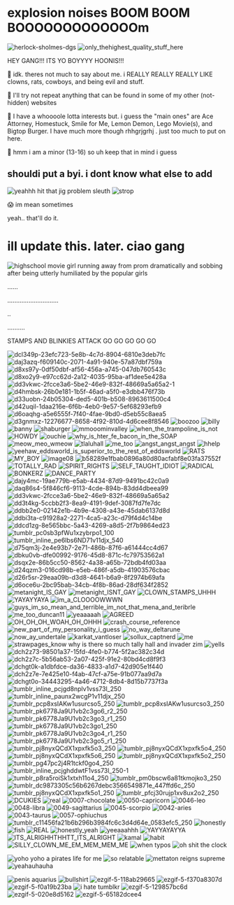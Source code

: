 <h1> explosion noises BOOM BOOM BOOOOOOOOOOOOOm </h1>


![herlock-sholmes-dgs](https://github.com/CHECKOUTTHISCLOWNNOSE/CHECKOUTTHISCLOWNNOSE/assets/124318937/8d0d7cd2-a2f6-4368-a4b4-42944967315e) ![only_thehighest_quality_stuff_here](https://github.com/CHECKOUTTHISCLOWNNOSE/CHECKOUTTHISCLOWNNOSE/assets/124318937/dca0d6b0-7144-420a-82e7-8cac44087aec)

<p> HEY GANG!!! ITS YO BOYYYY HOONIS!!! </p>

<p>  🤡  idk. theres not much to say about me. i REALLY REALLY REALLY LIKE clowns, rats, cowboys, and being evil and stuff. </p>

<p>  🤡  I'll try not repeat anything that can be found in some of my other (not-hidden) websites </p>

<p>  🤡  I have a whoooole lotta interests but. i guess the "main ones" are Ace Attorney, Homestuck, Smile for Me, Lemon Demon, Lego Movie(s), and Bigtop Burger. I have much more though rhhgrjgrhj . just too much to put on here. </p>

<p>  🤡  hmm i am a minor (13-16) so uh keep that in mind i guess </p>

<h2> shouldi put a byi. i dont know what else to add</h2>

![yeahhh hit that jig problem sleuth](https://github.com/CHECKOUTTHISCLOWNNOSE/CHECKOUTTHISCLOWNNOSE/assets/124318937/de83660f-5bd2-4879-97c7-73ce98258217) 
![strop](https://github.com/CHECKOUTTHISCLOWNNOSE/CHECKOUTTHISCLOWNNOSE/assets/124318937/c2d55a03-29ab-480c-960b-261eaea1c5f5)




<p>  😱 im mean sometimes</p>

<p> yeah.. that'll do it. </p>

<h1> ill update this. later. ciao gang </h1>

![highschool movie girl running away from prom dramatically and sobbing after being utterly humiliated by the popular girls](https://github.com/CHECKOUTTHISCLOWNNOSE/CHECKOUTTHISCLOWNNOSE/assets/124318937/8e626b82-9613-4dca-9202-567c2abfbeed)

......

.............................

..

..........

STAMPS AND BLINKIES ATTACK GO GO GO GO GO

![dcl349p-23efc723-5e8b-4c7d-8904-6810e3deb7fc](https://github.com/CHECKOUTTHISCLOWNNOSE/CHECKOUTTHISCLOWNNOSE/assets/124318937/88a75863-69ee-4803-a4a8-f7e0089d8287) ![daj3azq-f609140c-2071-4a91-940e-57a87dbf759a](https://github.com/CHECKOUTTHISCLOWNNOSE/CHECKOUTTHISCLOWNNOSE/assets/124318937/d461c493-bfbb-49e2-a0d9-c69ae56fe41b) 
![d8xs97y-0df50dbf-af56-456a-a745-047db760543c](https://github.com/CHECKOUTTHISCLOWNNOSE/CHECKOUTTHISCLOWNNOSE/assets/124318937/75b72ab6-d2d1-406f-85b6-805ac9acd8b0)
![d8xo2y9-e97cc62d-2a12-4035-95ba-af1dee5e428a](https://github.com/CHECKOUTTHISCLOWNNOSE/CHECKOUTTHISCLOWNNOSE/assets/124318937/582b79c0-8fbd-45a1-8ef5-0f688846b36c)
![dd3vkwc-2fcce3a6-5be2-46e9-832f-48669a5a65a2-1](https://github.com/CHECKOUTTHISCLOWNNOSE/CHECKOUTTHISCLOWNNOSE/assets/124318937/4d3696cb-b8eb-45aa-a15d-b7821b5e85fb)
![d4hmbsk-26b0e181-1b5f-46ad-a5f0-e3dbb476f73b](https://github.com/CHECKOUTTHISCLOWNNOSE/CHECKOUTTHISCLOWNNOSE/assets/124318937/439e8046-39c6-4540-85af-dd6b58b3a448)
![d33uobn-24b05304-ded5-401b-b508-8963611500c4](https://github.com/CHECKOUTTHISCLOWNNOSE/CHECKOUTTHISCLOWNNOSE/assets/124318937/5766bc74-897f-4875-99c9-1d0d587d3ab9)
![d42uqil-1daa216e-6f6b-4eb0-9e57-5ef68293efb9](https://github.com/CHECKOUTTHISCLOWNNOSE/CHECKOUTTHISCLOWNNOSE/assets/124318937/1b5a4f57-1fc0-4d6c-a44e-8812da446aa9)
![d6oaqhg-a5e6555f-7f40-4fae-9bd0-d5eb55c8aea5](https://github.com/CHECKOUTTHISCLOWNNOSE/CHECKOUTTHISCLOWNNOSE/assets/124318937/ed80f906-c34f-4dc6-ba1c-7a3292fb2f61)
![d3gnmxz-12276677-8658-4f92-810d-4d6cee8f8546](https://github.com/CHECKOUTTHISCLOWNNOSE/CHECKOUTTHISCLOWNNOSE/assets/124318937/3f318877-8e8f-4984-b8c5-f3b95da3bfc7)
![boozoo](https://github.com/CHECKOUTTHISCLOWNNOSE/CHECKOUTTHISCLOWNNOSE/assets/124318937/e86d405a-1a65-446c-a79f-1ea448035f9e)
![billy](https://github.com/CHECKOUTTHISCLOWNNOSE/CHECKOUTTHISCLOWNNOSE/assets/124318937/bbf14197-4c5a-4eeb-ad84-6ea79a96c7f6)
![banny](https://github.com/CHECKOUTTHISCLOWNNOSE/CHECKOUTTHISCLOWNNOSE/assets/124318937/f4b536f0-d34c-48bd-bfcb-cb25011a2c3e)
![shaburger](https://github.com/CHECKOUTTHISCLOWNNOSE/CHECKOUTTHISCLOWNNOSE/assets/124318937/a078f496-d0b0-4dd0-9bcd-9fcf72dce555)
![mmooominvalley](https://github.com/CHECKOUTTHISCLOWNNOSE/CHECKOUTTHISCLOWNNOSE/assets/124318937/86c5ecbd-bca3-47ce-9e68-a8949b9e9f26)
![when_the_trampoline_is_not](https://github.com/CHECKOUTTHISCLOWNNOSE/CHECKOUTTHISCLOWNNOSE/assets/124318937/074a9815-2d45-4dca-a7ea-0f31a6da1142)
![HOWDY](https://github.com/CHECKOUTTHISCLOWNNOSE/CHECKOUTTHISCLOWNNOSE/assets/124318937/d18d93ef-8cde-458b-93d8-e69288e105e2)
![ouchie](https://github.com/CHECKOUTTHISCLOWNNOSE/CHECKOUTTHISCLOWNNOSE/assets/124318937/b232837c-d6b2-42c4-a7bc-7f8d0bbaf450)
![why_is_hter_fe_bacon_in_the_SOAP](https://github.com/CHECKOUTTHISCLOWNNOSE/CHECKOUTTHISCLOWNNOSE/assets/124318937/12a1fb93-9eed-4a34-b9ab-5ac98955db19)
![meow_meo_wmeow](https://github.com/CHECKOUTTHISCLOWNNOSE/CHECKOUTTHISCLOWNNOSE/assets/124318937/69b78060-e57c-4306-aa41-6653a4d57825)
![tlaluhall](https://github.com/CHECKOUTTHISCLOWNNOSE/CHECKOUTTHISCLOWNNOSE/assets/124318937/f5392827-059b-4714-be3d-edab554169ea)
![me_too](https://github.com/CHECKOUTTHISCLOWNNOSE/CHECKOUTTHISCLOWNNOSE/assets/124318937/4d1c5580-74d1-407b-9772-dcd913b862a4)
![angst_angst_angst](https://github.com/CHECKOUTTHISCLOWNNOSE/CHECKOUTTHISCLOWNNOSE/assets/124318937/09328aee-7f04-4330-97c4-18ac3f6a8305)
![hhelp](https://github.com/CHECKOUTTHISCLOWNNOSE/CHECKOUTTHISCLOWNNOSE/assets/124318937/aa8a166a-7142-46f1-8f3c-17060eae6d1b)
![yeehaw_eddsworld_is_superior_to_the_rest_of_eddsworld](https://github.com/CHECKOUTTHISCLOWNNOSE/CHECKOUTTHISCLOWNNOSE/assets/124318937/9e910883-d595-47b0-9301-3ec0b53116d2)
![RATS](https://github.com/CHECKOUTTHISCLOWNNOSE/CHECKOUTTHISCLOWNNOSE/assets/124318937/4cc504f1-76d2-4ab3-b122-aa11fc21f613)
![MY_BOY](https://github.com/CHECKOUTTHISCLOWNNOSE/CHECKOUTTHISCLOWNNOSE/assets/124318937/5415d9a5-e04a-41fa-85f6-57a957d968de)
![image08](https://github.com/CHECKOUTTHISCLOWNNOSE/CHECKOUTTHISCLOWNNOSE/assets/124318937/653d1524-ef18-4cb2-ac47-bc5f3499022b)
![b58289e1fbab0896a80d80acfabf8e03fa37552f](https://github.com/CHECKOUTTHISCLOWNNOSE/CHECKOUTTHISCLOWNNOSE/assets/124318937/9c44e7a9-cc82-4174-b943-74d6a0260c73)
![TOTALLY_RAD](https://github.com/CHECKOUTTHISCLOWNNOSE/CHECKOUTTHISCLOWNNOSE/assets/124318937/e131046e-32b5-4631-999b-ff0f172b3939)
![SPIRIT_RIGHTS](https://github.com/CHECKOUTTHISCLOWNNOSE/CHECKOUTTHISCLOWNNOSE/assets/124318937/eaad74d0-091e-482e-b6a7-e0bd8ef5e5d2)
![SELF_TAUGHT_IDIOT](https://github.com/CHECKOUTTHISCLOWNNOSE/CHECKOUTTHISCLOWNNOSE/assets/124318937/49e1df19-f810-43f8-bd7a-6030e6112b73)
![RADICAL](https://github.com/CHECKOUTTHISCLOWNNOSE/CHECKOUTTHISCLOWNNOSE/assets/124318937/c57144f9-9b97-4c4e-bc9e-ead972e5e787)
![BONKERZ](https://github.com/CHECKOUTTHISCLOWNNOSE/CHECKOUTTHISCLOWNNOSE/assets/124318937/f70e0cc0-19d2-4f62-813d-113363d5ceba)
![DANCE_PARTY](https://github.com/CHECKOUTTHISCLOWNNOSE/CHECKOUTTHISCLOWNNOSE/assets/124318937/30b4eb8f-dd9f-4d06-9446-d041c8a6f410)
![dajy4mc-19ae779b-e5ab-4434-87d9-9491bc42c0a9](https://github.com/CHECKOUTTHISCLOWNNOSE/CHECKOUTTHISCLOWNNOSE/assets/124318937/73559d96-5129-420f-9ea0-93a138640ba5)
![daq86s4-5f846cf6-9113-4cde-894b-83dd4dbeea99](https://github.com/CHECKOUTTHISCLOWNNOSE/CHECKOUTTHISCLOWNNOSE/assets/124318937/4144ffdb-2449-4b8e-b8ce-66e289cd2419)
![dd3vkwc-2fcce3a6-5be2-46e9-832f-48669a5a65a2](https://github.com/CHECKOUTTHISCLOWNNOSE/CHECKOUTTHISCLOWNNOSE/assets/124318937/1782950f-c38b-48cf-ba68-8a8f5d72c9c5)
![dd3t4kg-5ccbb2f3-8ea9-4191-9def-3087fd7fe7dc](https://github.com/CHECKOUTTHISCLOWNNOSE/CHECKOUTTHISCLOWNNOSE/assets/124318937/3b855f9a-ca73-4dc0-8ad7-6ff514e13bc1)
![ddbb2e0-02142e1b-4b9e-4308-a43e-45dab6137d8d](https://github.com/CHECKOUTTHISCLOWNNOSE/CHECKOUTTHISCLOWNNOSE/assets/124318937/fdfba1d2-e0bb-4e05-8d32-374f2b61c680)
![ddbi3ta-c91928a2-2271-4ca5-a23c-d79f4d4c14be](https://github.com/CHECKOUTTHISCLOWNNOSE/CHECKOUTTHISCLOWNNOSE/assets/124318937/2df0cf45-93fe-4792-9191-f8ae4c07f01d)
![ddcd1zg-8e565bbc-5a43-4269-a8d5-2f7b9864ed23](https://github.com/CHECKOUTTHISCLOWNNOSE/CHECKOUTTHISCLOWNNOSE/assets/124318937/a56d01c7-f896-4bbe-9d3d-e07566a8e874)
![tumblr_pc0sb3pfWu1xzybrpo1_100](https://github.com/CHECKOUTTHISCLOWNNOSE/CHECKOUTTHISCLOWNNOSE/assets/124318937/d6cd4bfd-bc84-4c05-a918-bb81dbdeacef)
![tumblr_inline_pe6lbs6ND71v11djx_540](https://github.com/CHECKOUTTHISCLOWNNOSE/CHECKOUTTHISCLOWNNOSE/assets/124318937/b56920b2-7160-4510-9211-082b4ede0d99)
![d75qm3j-2e4e93b7-2e71-486b-87f6-a61444cc4d67](https://github.com/CHECKOUTTHISCLOWNNOSE/CHECKOUTTHISCLOWNNOSE/assets/124318937/beb6ae9a-70e8-4738-91e6-35633843a5dc)
![dbku0vb-dfe00992-9176-45d8-871c-fc79753562a1](https://github.com/CHECKOUTTHISCLOWNNOSE/CHECKOUTTHISCLOWNNOSE/assets/124318937/ddeb38cc-eeb0-4751-b818-0b80ee200a49)
![dsqx2e-86b5cc50-8562-4a38-a65b-72bdb4fd03aa](https://github.com/CHECKOUTTHISCLOWNNOSE/CHECKOUTTHISCLOWNNOSE/assets/124318937/180afef4-9e32-4429-b148-cd3cbef5e7ef)
![d24qzm3-016cd98b-e5eb-486f-a5db-41903576cbac](https://github.com/CHECKOUTTHISCLOWNNOSE/CHECKOUTTHISCLOWNNOSE/assets/124318937/3b1131e8-4f75-4b85-a381-f77ed436d57e)
![d26r5sr-29eaa09b-d3d8-4641-b6a9-8f2974b69afa](https://github.com/CHECKOUTTHISCLOWNNOSE/CHECKOUTTHISCLOWNNOSE/assets/124318937/c269cc7a-73f5-40be-9059-3ff5defcda48)
![d6oce6u-2bc95bab-34cb-4f8b-86ad-28df634f2852](https://github.com/CHECKOUTTHISCLOWNNOSE/CHECKOUTTHISCLOWNNOSE/assets/124318937/f09daf81-d0d5-4ade-bed6-73936cbbe972)
![metanight_IS_GAY](https://github.com/CHECKOUTTHISCLOWNNOSE/CHECKOUTTHISCLOWNNOSE/assets/124318937/a14e6d6a-3d50-4d11-a093-3a1d8d8afee1)
![metanight_ISNT_GAY](https://github.com/CHECKOUTTHISCLOWNNOSE/CHECKOUTTHISCLOWNNOSE/assets/124318937/4dc9edf0-1dae-424d-95a5-011bece31f10)
![CLOWN_STAMPS_UHHH](https://github.com/CHECKOUTTHISCLOWNNOSE/CHECKOUTTHISCLOWNNOSE/assets/124318937/72f3cee7-e895-4e89-8588-c172f293576e)
![YAYAYYAYA](https://github.com/CHECKOUTTHISCLOWNNOSE/CHECKOUTTHISCLOWNNOSE/assets/124318937/5170212b-3474-4dd1-a82b-1c852c04d843)
![im_a_CLOOOOWWWN](https://github.com/CHECKOUTTHISCLOWNNOSE/CHECKOUTTHISCLOWNNOSE/assets/124318937/39afee55-2163-4d2c-b30d-6fc527a088fc)
![guys_im_so_mean_and_terrible_im_not_that_mena_and_teribrle](https://github.com/CHECKOUTTHISCLOWNNOSE/CHECKOUTTHISCLOWNNOSE/assets/124318937/0742a5ea-6a68-45e6-88db-6f3b333df5d3)
![me_too_duncan11](https://github.com/CHECKOUTTHISCLOWNNOSE/CHECKOUTTHISCLOWNNOSE/assets/124318937/561f0df2-51ff-4556-88a0-c0ad05533792)
![yeaaaaah](https://github.com/CHECKOUTTHISCLOWNNOSE/CHECKOUTTHISCLOWNNOSE/assets/124318937/5e8ec6e5-7e8d-4b68-a5e7-a7ea34a99a1d)
![AGREED](https://github.com/CHECKOUTTHISCLOWNNOSE/CHECKOUTTHISCLOWNNOSE/assets/124318937/6cd7b665-3601-44a3-9ce3-c6019230a9fb)
![OH_OH_OH_WOAH_OH_OHHH](https://github.com/CHECKOUTTHISCLOWNNOSE/CHECKOUTTHISCLOWNNOSE/assets/124318937/8d6219c8-e175-47c9-8e15-a6cdcac74c6d)
![crash_course_reference](https://github.com/CHECKOUTTHISCLOWNNOSE/CHECKOUTTHISCLOWNNOSE/assets/124318937/03286465-4bc9-4949-80cc-bdee4cfed21c)
![new_part_of_my_personality_i_guess](https://github.com/CHECKOUTTHISCLOWNNOSE/CHECKOUTTHISCLOWNNOSE/assets/124318937/843dc543-8322-46ee-b57d-29b0a918e1ab)
![no_way_deltarune](https://github.com/CHECKOUTTHISCLOWNNOSE/CHECKOUTTHISCLOWNNOSE/assets/124318937/ac43ceae-6158-4f11-964d-912e52c3c785)
![now_ay_undertale](https://github.com/CHECKOUTTHISCLOWNNOSE/CHECKOUTTHISCLOWNNOSE/assets/124318937/a984328a-dfa9-4b66-9773-cce9f27051c6)
![karkat_vantloser](https://github.com/CHECKOUTTHISCLOWNNOSE/CHECKOUTTHISCLOWNNOSE/assets/124318937/164c894b-bdc1-4bed-99ab-e7ced13f9c5a)
![sollux_captnerd](https://github.com/CHECKOUTTHISCLOWNNOSE/CHECKOUTTHISCLOWNNOSE/assets/124318937/aa82b27a-3bd8-4c1b-a99b-04f9c7e97f73)
![me](https://github.com/CHECKOUTTHISCLOWNNOSE/CHECKOUTTHISCLOWNNOSE/assets/124318937/6d422d64-9074-494e-9e49-541d52ba908c)
![strawpages_know](https://github.com/CHECKOUTTHISCLOWNNOSE/CHECKOUTTHISCLOWNNOSE/assets/124318937/ce12120e-dbf5-49b2-b9e9-bb1c3c4d0959)
why is there so much tally hall and invader zim
![yells](https://github.com/CHECKOUTTHISCLOWNNOSE/CHECKOUTTHISCLOWNNOSE/assets/124318937/a6aad0d1-b1b7-4009-b136-1ae71e5b6d45)
![dch2z73-98501a37-15fd-4fe0-b774-5f2ac382c34d](https://github.com/CHECKOUTTHISCLOWNNOSE/CHECKOUTTHISCLOWNNOSE/assets/124318937/599e9920-c47a-46a2-ac49-9ec93e46b329)
![dch2z7c-5b56ab53-2a07-425f-91e2-80bd4cd8f9f3](https://github.com/CHECKOUTTHISCLOWNNOSE/CHECKOUTTHISCLOWNNOSE/assets/124318937/1cf8c245-00f8-412d-816a-952ff5e0448e)
![dchgt0k-a1dbfdce-da36-4833-a1d7-42d905e1f440](https://github.com/CHECKOUTTHISCLOWNNOSE/CHECKOUTTHISCLOWNNOSE/assets/124318937/85873ce7-93c2-471d-897c-1b2518e75b17)
![dch2z7e-7e425e10-f4ab-47cf-a75e-91b077aa9d7a](https://github.com/CHECKOUTTHISCLOWNNOSE/CHECKOUTTHISCLOWNNOSE/assets/124318937/47688242-cbe5-4773-bb55-fa2c75338354)
![dchgt0o-34443295-4a46-4712-8db4-8d15b7737f3a](https://github.com/CHECKOUTTHISCLOWNNOSE/CHECKOUTTHISCLOWNNOSE/assets/124318937/abf7b3e2-8dae-4c05-9041-c7d460f5e1d1)
![tumblr_inline_pcjgd8nplv1vss73l_250](https://github.com/CHECKOUTTHISCLOWNNOSE/CHECKOUTTHISCLOWNNOSE/assets/124318937/9ec7238e-89e0-4dbe-a7c6-77216ab462a3)
![tumblr_inline_paunx2wcgP1v11djx_250](https://github.com/CHECKOUTTHISCLOWNNOSE/CHECKOUTTHISCLOWNNOSE/assets/124318937/bd3636d3-13a3-4718-8a02-dfb26b9d529a)
![tumblr_pcp8xsIAKw1usurcso5_250](https://github.com/CHECKOUTTHISCLOWNNOSE/CHECKOUTTHISCLOWNNOSE/assets/124318937/25b62554-42a2-4fa9-994f-7c96f7a35278)
![tumblr_pcp8xsIAKw1usurcso3_250](https://github.com/CHECKOUTTHISCLOWNNOSE/CHECKOUTTHISCLOWNNOSE/assets/124318937/2d332bdd-eb44-48dc-9c3e-f87f3051d4bd)
![tumblr_pk6778Ja9U1vb2c3go6_r2_250](https://github.com/CHECKOUTTHISCLOWNNOSE/CHECKOUTTHISCLOWNNOSE/assets/124318937/fff3e198-8a77-4a1a-ab5a-4772665270ca)
![tumblr_pk6778Ja9U1vb2c3go3_r1_250](https://github.com/CHECKOUTTHISCLOWNNOSE/CHECKOUTTHISCLOWNNOSE/assets/124318937/2277577b-a210-48f4-9c43-990881a1f6f6)
![tumblr_pk6778Ja9U1vb2c3go1_250](https://github.com/CHECKOUTTHISCLOWNNOSE/CHECKOUTTHISCLOWNNOSE/assets/124318937/ffa854b0-3cd3-4a10-af5d-768b69f8a70a)
![tumblr_pk6778Ja9U1vb2c3go4_r1_250](https://github.com/CHECKOUTTHISCLOWNNOSE/CHECKOUTTHISCLOWNNOSE/assets/124318937/6aa03ee3-52c5-4255-852a-00a5b5289ba4)
![tumblr_pk6778Ja9U1vb2c3go5_r1_250](https://github.com/CHECKOUTTHISCLOWNNOSE/CHECKOUTTHISCLOWNNOSE/assets/124318937/9daf78f3-2b5d-4c95-b412-8d18c45eb19e)
![tumblr_pj8nyxQCdX1xpxfk5o3_250](https://github.com/CHECKOUTTHISCLOWNNOSE/CHECKOUTTHISCLOWNNOSE/assets/124318937/dc9637e0-508f-491c-a6b8-65ee0566bdcb)
![tumblr_pj8nyxQCdX1xpxfk5o4_250](https://github.com/CHECKOUTTHISCLOWNNOSE/CHECKOUTTHISCLOWNNOSE/assets/124318937/4666f7dc-280d-4300-b88b-bec95147a0a5)
![tumblr_pj8nyxQCdX1xpxfk5o6_250](https://github.com/CHECKOUTTHISCLOWNNOSE/CHECKOUTTHISCLOWNNOSE/assets/124318937/73fb628a-899f-4df0-be82-74abf02f1e36)
![tumblr_pj8nyxQCdX1xpxfk5o2_250](https://github.com/CHECKOUTTHISCLOWNNOSE/CHECKOUTTHISCLOWNNOSE/assets/124318937/278f3c7d-eb4d-4c0e-8736-636c69b96a90)
![tumblr_pg47pc2j4R1tckf0go4_250](https://github.com/CHECKOUTTHISCLOWNNOSE/CHECKOUTTHISCLOWNNOSE/assets/124318937/023bf679-9a64-429d-9d06-46b74cd41351)
![tumblr_inline_pcjghddwtF1vss73l_250-1](https://github.com/CHECKOUTTHISCLOWNNOSE/CHECKOUTTHISCLOWNNOSE/assets/124318937/a56491c1-f78d-4cd5-9402-9aee9bfc3d7c)
![tumblr_p8ra5roiSk1xtxh11o4_250](https://github.com/CHECKOUTTHISCLOWNNOSE/CHECKOUTTHISCLOWNNOSE/assets/124318937/fbbba119-9611-42a6-b72d-a74d0629dbab)
![tumblr_pm0bscw6a81tkmojko3_250](https://github.com/CHECKOUTTHISCLOWNNOSE/CHECKOUTTHISCLOWNNOSE/assets/124318937/8e1071d2-bed9-4db6-bbd3-7831ade6ac82)
![tumblr_dc9873305c56b6267debc3566549871e_447ffd6c_250](https://github.com/CHECKOUTTHISCLOWNNOSE/CHECKOUTTHISCLOWNNOSE/assets/124318937/22082d79-9fca-4990-9592-704125c21a48)
![tumblr_pj8nyxQCdX1xpxfk5o1_250](https://github.com/CHECKOUTTHISCLOWNNOSE/CHECKOUTTHISCLOWNNOSE/assets/124318937/282763ce-2392-41ec-a763-93eff4a481c1)
![tumblr_pfcj30rujp1xv8ux2o2_250](https://github.com/CHECKOUTTHISCLOWNNOSE/CHECKOUTTHISCLOWNNOSE/assets/124318937/f124cd94-3c3c-4e14-8930-757b58781120)
![DCUKIES](https://github.com/CHECKOUTTHISCLOWNNOSE/CHECKOUTTHISCLOWNNOSE/assets/124318937/ab1a7937-83d4-4d0e-a56f-67e5bc86f8c8)
![real](https://github.com/CHECKOUTTHISCLOWNNOSE/CHECKOUTTHISCLOWNNOSE/assets/124318937/af8a5531-2156-4a6c-8811-fd4e18832737)
![0007-chocolate](https://github.com/CHECKOUTTHISCLOWNNOSE/CHECKOUTTHISCLOWNNOSE/assets/124318937/b51b4a4a-4956-47ce-a662-3667461bc747)
![0050-capricorn](https://github.com/CHECKOUTTHISCLOWNNOSE/CHECKOUTTHISCLOWNNOSE/assets/124318937/338ee729-04cd-4b7c-9fae-7653a082e948)
![0046-leo](https://github.com/CHECKOUTTHISCLOWNNOSE/CHECKOUTTHISCLOWNNOSE/assets/124318937/813ac8dc-9bff-4f11-9908-9f89d34c5c2d)
![0048-libra](https://github.com/CHECKOUTTHISCLOWNNOSE/CHECKOUTTHISCLOWNNOSE/assets/124318937/59122139-84d1-498a-a5a4-1640450b76c7)
![0049-sagittarius](https://github.com/CHECKOUTTHISCLOWNNOSE/CHECKOUTTHISCLOWNNOSE/assets/124318937/092b4628-be84-4f45-8d80-43b3dcbdd330)
![0045-scorpio](https://github.com/CHECKOUTTHISCLOWNNOSE/CHECKOUTTHISCLOWNNOSE/assets/124318937/9f3e0ff8-6ffe-4b6d-8f67-7ff10f4c454c)
![0042-aries](https://github.com/CHECKOUTTHISCLOWNNOSE/CHECKOUTTHISCLOWNNOSE/assets/124318937/92a9fcca-8925-46d8-a436-71d373013dae)
![0043-taurus](https://github.com/CHECKOUTTHISCLOWNNOSE/CHECKOUTTHISCLOWNNOSE/assets/124318937/c473a22e-7168-4dc9-8371-5b1a8731cc30)
![0057-ophiuchus](https://github.com/CHECKOUTTHISCLOWNNOSE/CHECKOUTTHISCLOWNNOSE/assets/124318937/b9e65f33-d314-4911-9cad-cc1cb84d6655)
![tumblr_c11456fa21b6b296b3984fc6c3d4d64e_0583efc5_250](https://github.com/CHECKOUTTHISCLOWNNOSE/CHECKOUTTHISCLOWNNOSE/assets/124318937/1bfa1120-47a1-4998-9701-f99f2b34e54e)
![honestly](https://github.com/CHECKOUTTHISCLOWNNOSE/CHECKOUTTHISCLOWNNOSE/assets/124318937/d8ddc7ba-3d60-41ef-a42b-5781b14ec1e6)
![fish](https://github.com/CHECKOUTTHISCLOWNNOSE/CHECKOUTTHISCLOWNNOSE/assets/124318937/dc73f9d3-522f-4c16-acd6-31f37e17db30)
![REAL](https://github.com/CHECKOUTTHISCLOWNNOSE/CHECKOUTTHISCLOWNNOSE/assets/124318937/6d739c0e-fbbe-4a85-b7e1-2eaef3b10754)
![honestly_yeah](https://github.com/CHECKOUTTHISCLOWNNOSE/CHECKOUTTHISCLOWNNOSE/assets/124318937/d6049506-33ee-44a2-936b-417d3300e353)
![yeeaaahhh](https://github.com/CHECKOUTTHISCLOWNNOSE/CHECKOUTTHISCLOWNNOSE/assets/124318937/e6370ae5-e241-41c3-a0b4-8dd1d8f67d76)
![YAYYAYAYYA](https://github.com/CHECKOUTTHISCLOWNNOSE/CHECKOUTTHISCLOWNNOSE/assets/124318937/7c2c15b4-c64a-46a0-b2f1-e624bea902dd)
![ITS_ALRIGHHTHHTT_ITS_ALRIGHT](https://github.com/CHECKOUTTHISCLOWNNOSE/CHECKOUTTHISCLOWNNOSE/assets/124318937/39d3ac2b-eb7b-43e2-ac69-6dca04caf8b5)
![kamal](https://github.com/CHECKOUTTHISCLOWNNOSE/CHECKOUTTHISCLOWNNOSE/assets/124318937/a8a8ff94-a552-43c3-9552-f49383a5b52e)
![habit](https://github.com/CHECKOUTTHISCLOWNNOSE/CHECKOUTTHISCLOWNNOSE/assets/124318937/08ba42c5-83b9-433e-9ecd-8d3bace01e05)
![SILLY_CLOWN_ME_EM_MEM_MEM_ME](https://github.com/CHECKOUTTHISCLOWNNOSE/CHECKOUTTHISCLOWNNOSE/assets/124318937/5905526f-02a3-4bf2-be16-0bbb201311b6)
![when typos](https://github.com/CHECKOUTTHISCLOWNNOSE/CHECKOUTTHISCLOWNNOSE/assets/124318937/f691a906-51da-42c3-b1c6-538b7679109f)
![oh shit the clock](https://github.com/CHECKOUTTHISCLOWNNOSE/CHECKOUTTHISCLOWNNOSE/assets/124318937/89cc5d96-8a53-41e0-b5cf-6f11f8d1a564)

![yoho yoho a pirates life for me](https://github.com/CHECKOUTTHISCLOWNNOSE/CHECKOUTTHISCLOWNNOSE/assets/124318937/eb83124b-26a6-404d-96fa-117105229c3a)
![so relatable](https://github.com/CHECKOUTTHISCLOWNNOSE/CHECKOUTTHISCLOWNNOSE/assets/124318937/c3b7130d-8265-417c-bb9b-197b9d569c50)
![mettaton reigns supreme](https://github.com/CHECKOUTTHISCLOWNNOSE/CHECKOUTTHISCLOWNNOSE/assets/124318937/d3e82175-3500-4c64-a3b5-86caf6bb61c9)
![yeahauhauha](https://github.com/CHECKOUTTHISCLOWNNOSE/CHECKOUTTHISCLOWNNOSE/assets/124318937/a5b3038d-2091-4a7f-a87e-2e4b9f319512)

![penis aquarius](https://github.com/CHECKOUTTHISCLOWNNOSE/CHECKOUTTHISCLOWNNOSE/assets/124318937/0a434e16-1e6a-46d7-b338-01ba6dc7ebe9)
![bullshirt](https://github.com/CHECKOUTTHISCLOWNNOSE/CHECKOUTTHISCLOWNNOSE/assets/124318937/010087ed-b3d5-49db-b840-b3fb1fa081b0)
![ezgif-5-118ab29665](https://github.com/CHECKOUTTHISCLOWNNOSE/CHECKOUTTHISCLOWNNOSE/assets/124318937/88406534-0c72-4eb6-998a-c2d4796b20e9)
![ezgif-5-f370a8307d](https://github.com/CHECKOUTTHISCLOWNNOSE/CHECKOUTTHISCLOWNNOSE/assets/124318937/dd6f083a-ef02-431f-b284-b503876cc157)
![ezgif-5-f0a19b23ba](https://github.com/CHECKOUTTHISCLOWNNOSE/CHECKOUTTHISCLOWNNOSE/assets/124318937/4ef8c8e1-bfb1-4ef6-8012-b79d7f7fbc30)
![i hate tumblkr](https://github.com/CHECKOUTTHISCLOWNNOSE/CHECKOUTTHISCLOWNNOSE/assets/124318937/d8cd3f5e-531b-4165-9cb1-9f026be95695)
![ezgif-5-129857bc6d](https://github.com/CHECKOUTTHISCLOWNNOSE/CHECKOUTTHISCLOWNNOSE/assets/124318937/dab773a4-a3e5-4978-b148-e82b9f7a9cfb)
![ezgif-5-020e8d5162](https://github.com/CHECKOUTTHISCLOWNNOSE/CHECKOUTTHISCLOWNNOSE/assets/124318937/96336863-4ebd-44bc-b411-a211118b51ce)
![ezgif-5-65182dcee4](https://github.com/CHECKOUTTHISCLOWNNOSE/CHECKOUTTHISCLOWNNOSE/assets/124318937/0d1e7de5-b974-4114-b6e8-f9e012a653e4)
